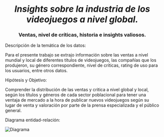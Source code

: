 <em> <h1 align="center"> Insights sobre la industria de los videojuegos a nivel global. </h1> </em>
<h3 align="center"> Ventas, nivel de críticas, historia e insights valiosos. </h1



Descripción de la temática de los datos:

Para el presente trabajo se extrajo información sobre las ventas a nivel mundial y local de diferentes títulos de 
videojuegos, las compañías que los produjeron, su género correspondiente, nivel de críticas, rating de uso para los 
usuarios, entre otros datos.

Hipótesis y Objetivo:

Comprender la distribución de las ventas y critica a nivel global y local, según los títulos y géneros de cada sector 
poblacional para tener una ventaja de mercado a la hora de publicar nuevos videojuegos según su lugar de venta y 
valoración por parte de la prensa especializada y el público general.

Diagrama entidad-relación:

![Diagrama](https://github.com/PrimusPilusOk/Insights-sobre-la-industria-de-los-videojuegos-a-nivel-global./assets/114080874/fa7b0de5-eb57-4b83-9b9e-3962b38e0d42)
